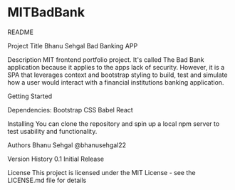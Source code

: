 # MITBadBank

README

Project Title Bhanu Sehgal Bad Banking APP

Description MIT frontend portfolio project. It's called The Bad Bank application because it applies to the apps lack of security. 
However, it is a SPA that leverages context and bootstrap styling to build, test and simulate how a user would interact with a financial institutions banking application.

Getting Started

Dependencies: Bootstrap CSS Babel React

Installing You can clone the repository and spin up a local npm server to test usability and functionality.

Authors Bhanu Sehgal @bhanusehgal22

Version History 0.1 Initial Release

License This project is licensed under the MIT License - see the LICENSE.md file for details
